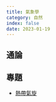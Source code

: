 ```yaml
---
title: 氣象學
category: 自然
index: false
date: 2023-01-19
---
```

## 通論
## 專題
- [熱帶氣旋](tropical-cyclone.md)